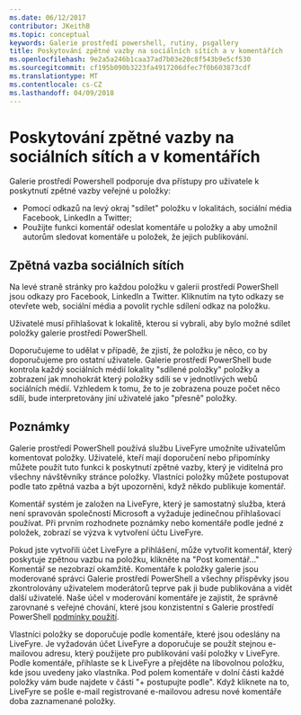 ```yaml
---
ms.date: 06/12/2017
contributor: JKeithB
ms.topic: conceptual
keywords: Galerie prostředí powershell, rutiny, psgallery
title: Poskytování zpětné vazby na sociálních sítích a v komentářích
ms.openlocfilehash: 9e2a5a246b1caa37ad7b03e20c8f543b9e5cf530
ms.sourcegitcommit: cf195b090b3223fa4917206dfec7f0b603873cdf
ms.translationtype: MT
ms.contentlocale: cs-CZ
ms.lasthandoff: 04/09/2018
---
```

# <a name="providing-feedback-via-social-media-or-comments"></a>Poskytování zpětné vazby na sociálních sítích a v komentářích

Galerie prostředí Powershell podporuje dva přístupy pro uživatele k poskytnutí zpětné vazby veřejné u položky:

* Pomocí odkazů na levý okraj "sdílet" položku v lokalitách, sociální média Facebook, LinkedIn a Twitter;
* Použijte funkci komentář odeslat komentáře u položky a aby umožnil autorům sledovat komentáře u položek, že jejich publikování.

## <a name="social-media-feedback"></a>Zpětná vazba sociálních sítích
Na levé straně stránky pro každou položku v galerii prostředí PowerShell jsou odkazy pro Facebook, LinkedIn a Twitter.
Kliknutím na tyto odkazy se otevřete web, sociální média a povolit rychle sdílení odkaz na položku.

Uživatelé musí přihlašovat k lokalitě, kterou si vybrali, aby bylo možné sdílet položky galerie prostředí PowerShell.

Doporučujeme to udělat v případě, že zjistí, že položku je něco, co by doporučujeme pro ostatní uživatele.
Galerie prostředí PowerShell bude kontrola každý sociálních médií lokality "sdílené položky" položky a zobrazení jak mnohokrát který položky sdílí se v jednotlivých webů sociálních médií.
Vzhledem k tomu, že to je zobrazena pouze počet něco sdílí, bude interpretovány jiní uživatelé jako "přesně" položky.


## <a name="comments"></a>Poznámky
Galerie prostředí PowerShell používá službu LiveFyre umožníte uživatelům komentovat položky.
Uživatelé, kteří mají doporučení nebo připomínky můžete použít tuto funkci k poskytnutí zpětné vazby, který je viditelná pro všechny návštěvníky stránce položky.
Vlastníci položky můžete postupovat podle tato zpětná vazba a být upozorněni, když někdo publikuje komentář.

Komentář systém je založen na LiveFyre, který je samostatný služba, která není spravován společností Microsoft a vyžaduje jedinečnou přihlašovací používat.
Při prvním rozhodnete poznámky nebo komentáře podle jedné z položek, zobrazí se výzva k vytvoření účtu LiveFyre.

Pokud jste vytvořili účet LiveFyre a přihlášení, může vytvořit komentář, který poskytuje zpětnou vazbu na položku, klikněte na "Post komentář..." Komentář se nezobrazí okamžitě.
Komentáře k položky galerie jsou moderované správci Galerie prostředí PowerShell a všechny příspěvky jsou zkontrolovány uživatelem moderátorů teprve pak ji bude publikována a vidět další uživatelé.
Naše účel v moderování komentáře je zajistit, že správně zarovnané s veřejné chování, které jsou konzistentní s Galerie prostředí PowerShell [podmínky použití](https://www.powershellgallery.com/policies/Terms).

Vlastníci položky se doporučuje podle komentáře, které jsou odeslány na LiveFyre.
Je vyžadován účet LiveFyre a doporučuje se použít stejnou e-mailovou adresu, který použijete pro publikování vaší položky v LiveFyre.
Podle komentáře, přihlaste se k LiveFyre a přejděte na libovolnou položku, kde jsou uvedeny jako vlastníka.
Pod polem komentáře v dolní části každé položky vám bude najdete v části "+ postupujte podle".
Když kliknete na to, LiveFyre se pošle e-mail registrované e-mailovou adresu nové komentáře doba zaznamenané položky.